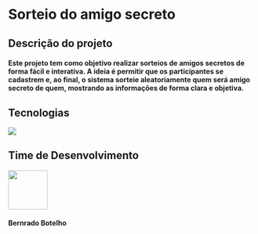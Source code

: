 <h1><b>Sorteio do amigo secreto</b></h1>
<p></p>
<h2><b>Descrição do projeto</b></h2>
<h4>Este projeto tem como objetivo realizar sorteios de amigos secretos de forma fácil e interativa. A ideia é permitir que os participantes se cadastrem e, ao final, o sistema sorteie aleatoriamente quem será amigo secreto de quem, mostrando as informações de forma clara e objetiva.</h4>
<p></p>
<h2><b>Tecnologias</b></h2>
<img src="https://github.com/user-attachments/assets/d463a296-8f3a-49e1-a791-ddef79d223d8">
<p></p>
<h2><b>Time de Desenvolvimento</b></h2>
<p></p>
<img src="https://github.com/user-attachments/assets/2a5855c3-d74b-4a4f-8998-f029b264b535"
     style="width: 80px; height: auto;">
  <h4>Bernrado Botelho<h4>
